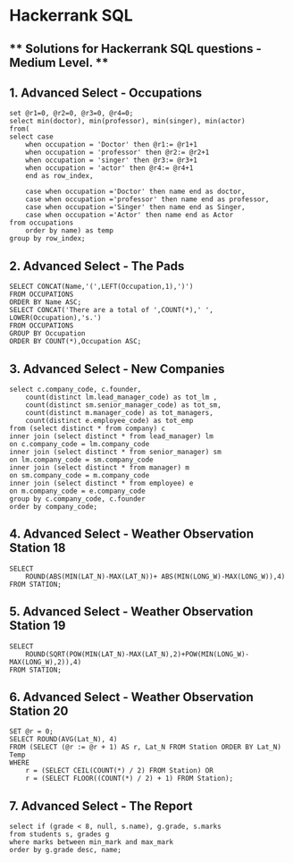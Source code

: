 # Hackerrank SQL
## ** Solutions for Hackerrank SQL questions - Medium Level. **

## 1. Advanced Select - Occupations
```
set @r1=0, @r2=0, @r3=0, @r4=0;
select min(doctor), min(professor), min(singer), min(actor)
from(
select case
    when occupation = 'Doctor' then @r1:= @r1+1
    when occupation = 'professor' then @r2:= @r2+1
    when occupation = 'singer' then @r3:= @r3+1
    when occupation = 'actor' then @r4:= @r4+1 
    end as row_index,
    
    case when occupation ='Doctor' then name end as doctor,
    case when occupation ='professor' then name end as professor,
    case when occupation ='Singer' then name end as Singer,
    case when occupation ='Actor' then name end as Actor 
from occupations
    order by name) as temp
group by row_index;
```


## 2. Advanced Select - The Pads
```
SELECT CONCAT(Name,'(',LEFT(Occupation,1),')')
FROM OCCUPATIONS
ORDER BY Name ASC;
SELECT CONCAT('There are a total of ',COUNT(*),' ', LOWER(Occupation),'s.')
FROM OCCUPATIONS
GROUP BY Occupation
ORDER BY COUNT(*),Occupation ASC;
```

## 3. Advanced Select - New Companies
```
select c.company_code, c.founder, 
    count(distinct lm.lead_manager_code) as tot_lm , 
    count(distinct sm.senior_manager_code) as tot_sm,
    count(distinct m.manager_code) as tot_managers, 
    count(distinct e.employee_code) as tot_emp
from (select distinct * from company) c
inner join (select distinct * from lead_manager) lm
on c.company_code = lm.company_code
inner join (select distinct * from senior_manager) sm
on lm.company_code = sm.company_code
inner join (select distinct * from manager) m
on sm.company_code = m.company_code 
inner join (select distinct * from employee) e
on m.company_code = e.company_code
group by c.company_code, c.founder
order by company_code;
```

## 4. Advanced Select - Weather Observation Station 18
```
SELECT 
    ROUND(ABS(MIN(LAT_N)-MAX(LAT_N))+ ABS(MIN(LONG_W)-MAX(LONG_W)),4)
FROM STATION;
```

## 5. Advanced Select - Weather Observation Station 19
```
SELECT 
    ROUND(SQRT(POW(MIN(LAT_N)-MAX(LAT_N),2)+POW(MIN(LONG_W)-MAX(LONG_W),2)),4)
FROM STATION;
```

## 6. Advanced Select - Weather Observation Station 20
```
SET @r = 0;
SELECT ROUND(AVG(Lat_N), 4)
FROM (SELECT (@r := @r + 1) AS r, Lat_N FROM Station ORDER BY Lat_N) Temp
WHERE
    r = (SELECT CEIL(COUNT(*) / 2) FROM Station) OR
    r = (SELECT FLOOR((COUNT(*) / 2) + 1) FROM Station);
```

## 7. Advanced Select - The Report
```
select if (grade < 8, null, s.name), g.grade, s.marks
from students s, grades g
where marks between min_mark and max_mark
order by g.grade desc, name;
```
